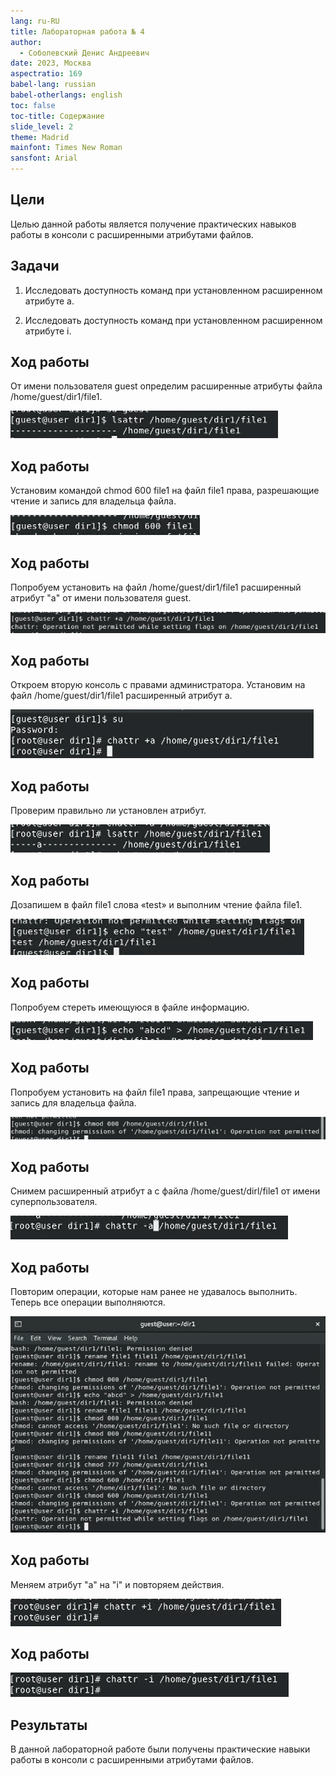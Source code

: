 ```yaml
---
lang: ru-RU
title: Лабораторная работа № 4
author:
  - Соболевский Денис Андреевич
date: 2023, Москва
aspectratio: 169
babel-lang: russian
babel-otherlangs: english
toc: false
toc-title: Содержание
slide_level: 2
theme: Madrid
mainfont: Times New Roman
sansfont: Arial
---
```


## Цели

Целью данной работы является получение практических навыков работы в консоли с расширенными атрибутами файлов.

## Задачи

1. Исследовать доступность команд при установленном расширенном aтрибуте a.

2. Исследовать доступность команд при установленном расширенном aтрибуте i.

## Ход работы

От имени пользователя guest определим расширенные атрибуты файла /home/guest/dir1/file1.

![Расширенные атрибуты файла /home/guest/dir1/file1](image.png)

## Ход работы

Установим командой chmod 600 file1 на файл file1 права, разрешающие чтение и запись для владельца файла.

![Установка прав на файл /home/guest/dir1/file1](image-1.png)

## Ход работы

Попробуем установить на файл /home/guest/dir1/file1 расширенный атрибут "a" от имени пользователя guest.

![Попытка установки атрибута а на файл /home/guest/dir1/file1 от имени пользователя guest](image-2.png)

## Ход работы

Откроем вторую консоль с правами администратора. Установим на файл /home/guest/dir1/file1 расширенный атрибут a.

![Установка атрибута а на файл /home/guest/dir1/file1](image-3.png)

## Ход работы

Проверим правильно ли установлен атрибут.

![Атрибуты на файл /home/guest/dir1/file1](image-4.png)

## Ход работы

Дозапишем в файл file1 слова «test» и выполним чтение файла file1.

![Запись и чтение файла /home/guest/dir1/file1](image-5.png)

## Ход работы

Попробуем стереть имеющуюся в файле информацию.

![Попытка удаления информации /home/guest/dir1/file1](image-6.png)

## Ход работы

Попробуем установить на файл file1 права, запрещающие чтение и запись для владельца файла.

![Попытка установить права на файл /home/guest/dir1/file1](image-7.png)

## Ход работы

Снимем расширенный атрибут a с файла /home/guest/dirl/file1 от
имени суперпользователя.

![Снятие атрибута "а" с файла /home/guest/dir1/file](image-8.png)

## Ход работы

Повторим операции, которые нам ранее не удавалось выполнить. Теперь все операции выполняются.

![Повторение операций после снятия атрибута "а"](image-9.png)

## Ход работы

Меняем атрибут "a" на "i" и повторяем действия.

![Установка атрибута "i"](image-10.png)

## Ход работы

![Снятие атрибута "i](image-11.png)

## Результаты

В данной лабораторной работе были получены практические навыки работы в консоли с расширенными атрибутами файлов.
